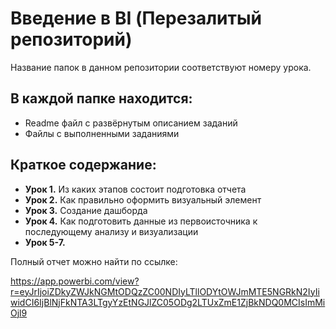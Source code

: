 # Введение в BI (Перезалитый репозиторий)

Название папок в данном репозитории соответствуют номеру урока.

## В каждой папке находится:
  - Readme файл с развёрнутым описанием заданий
  - Файлы с выполненными заданиями

## Краткое содержание:
- **Урок 1.** Из каких этапов состоит подготовка отчета
- **Урок 2.** Как правильно оформить визуальный элемент
- **Урок 3.** Создание дашборда
- **Урок 4.** Как подготовить данные из первоисточника к последующему анализу и визуализации
- **Урок 5-7.**

Полный отчет можно найти по ссылке: 

https://app.powerbi.com/view?r=eyJrIjoiZDkyZWJkNGMtODQzZC00NDIyLTllODYtOWJmMTE5NGRkN2IyIiwidCI6IjBlNjFkNTA3LTgyYzEtNGJlZC05ODg2LTUxZmE1ZjBkNDQ0MCIsImMiOjl9